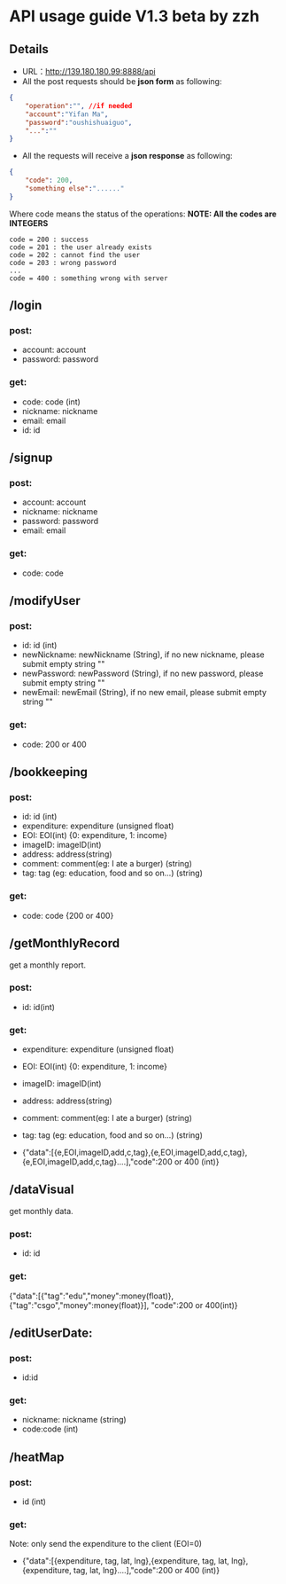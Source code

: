 # API usage guide V1.3 beta by zzh
## Details
* URL：http://139.180.180.99:8888/api
* All the post requests should be **json form** as following:
```json
{
    "operation":"", //if needed
    "account":"Yifan Ma",
    "password":"oushishuaiguo",
    "...":""
}
```
* All the requests will receive a **json response** as following:
```json
{
    "code": 200,
    "something else":"......"
}
```
Where code means the status of the operations:
**NOTE: All the codes are INTEGERS**
```
code = 200 : success
code = 201 : the user already exists
code = 202 : cannot find the user
code = 203 : wrong password
...
code = 400 : something wrong with server
```

## /login
### post:
* account: account
* password: password

### get:
* code: code (int)
* nickname: nickname
* email: email
* id: id


## /signup
### post:
* account: account
* nickname: nickname
* password: password
* email: email

### get:
* code: code

## /modifyUser
### post:
* id: id (int)
* newNickname: newNickname (String), if no new nickname, please submit empty string ""
* newPassword: newPassword (String), if no new password, please submit empty string ""
* newEmail: newEmail (String), if no new email, please submit empty string ""

### get:
* code: 200 or 400

## /bookkeeping
### post:
* id: id (int)
* expenditure: expenditure (unsigned float)
* EOI: EOI(int) {0: expenditure, 1: income}
* imageID: imageID(int)
* address: address(string)
* comment: comment(eg: I ate a burger) (string)
* tag: tag (eg: education, food and so on...) (string)

### get:
* code: code {200 or 400}

## /getMonthlyRecord
get a monthly report.
### post:
* id: id(int)

### get:
* expenditure: expenditure (unsigned float)
* EOI: EOI(int) {0: expenditure, 1: income}
* imageID: imageID(int)
* address: address(string)
* comment: comment(eg: I ate a burger) (string)
* tag: tag (eg: education, food and so on...) (string)

* {"data":[{e,EOI,imageID,add,c,tag},{e,EOI,imageID,add,c,tag},{e,EOI,imageID,add,c,tag}....],"code":200 or 400 (int)}

## /dataVisual
get monthly data.
### post:
* id: id

### get:
{"data":[{"tag":"edu","money":money(float)}, {"tag":"csgo","money":money(float)}], "code":200 or 400(int)}

## /editUserDate:
### post:
* id:id

### get:
* nickname: nickname (string)
* code:code (int)


## /heatMap
### post:
* id (int)

### get:
Note: only send the expenditure to the client (EOI=0)
* {"data":[{expenditure, tag, lat, lng},{expenditure, tag, lat, lng},{expenditure, tag, lat, lng}....],"code":200 or 400 (int)}



 



